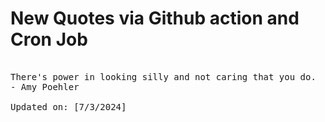 # New Quotes via Github action and Cron Job

<pre>
<!-- #quote -->
There's power in looking silly and not caring that you do.
- Amy Poehler

Updated on: [7/3/2024]
<!-- #quoteEnd -->
</pre>
